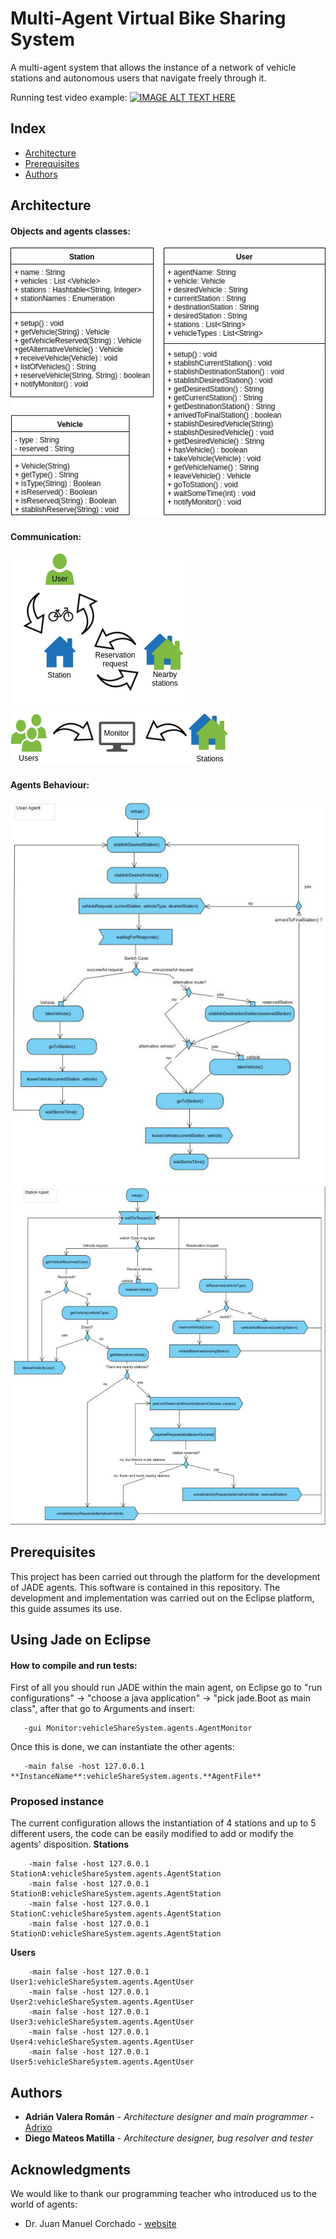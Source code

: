 # Multi-Agent Virtual Bike Sharing System

A multi-agent system that allows the instance of a network of vehicle stations and autonomous users that navigate freely through it.

Running test video example:
[![IMAGE ALT TEXT HERE](https://img.youtube.com/vi/zJhrfXbQmQU/0.jpg)](https://www.youtube.com/watch?v=zJhrfXbQmQU)

## Index

  - [Architecture](#Architecture)
  - [Prerequisites](#Prerequisites)
  - [Authors](#Authors)

## Architecture ##

#### Objects and agents classes:
![Alt text](doc/classDiagram.png?raw=true "ClassDiagram")

#### Communication:
![Alt text](doc/communicationUserStation.png?raw=true "Comunication between agents")
![Alt text](doc/communicationMonitor.png?raw=true "Comunication with monitor")

#### Agents Behaviour:
![Alt text](doc/userBehaviour.png?raw=true "User Behaviour")
![Alt text](doc/stationBehaviour.png?raw=true "Station Behaviour")

## Prerequisites ##
This project has been carried out through the platform for the development of JADE agents. This software is contained in this repository. The development and implementation was carried out on the Eclipse platform, this guide assumes its use.

## Using Jade on Eclipse ##

#### How to compile and run tests:

First of all you should run JADE within the main agent, on Eclipse go to "run configurations" -> "choose a java application" -> "pick jade.Boot as main class", after that go to Arguments and insert:
```
   -gui Monitor:vehicleShareSystem.agents.AgentMonitor 
```

Once this is done, we can instantiate the other agents: 
```
   -main false -host 127.0.0.1 **InstanceName**:vehicleShareSystem.agents.**AgentFile**
```

### Proposed instance
The current configuration allows the instantiation of 4 stations and up to 5 different users, the code can be easily modified to add or modify the agents' disposition.
**Stations**
```
    -main false -host 127.0.0.1 StationA:vehicleShareSystem.agents.AgentStation
    -main false -host 127.0.0.1 StationB:vehicleShareSystem.agents.AgentStation
    -main false -host 127.0.0.1 StationC:vehicleShareSystem.agents.AgentStation
    -main false -host 127.0.0.1 StationD:vehicleShareSystem.agents.AgentStation
```
**Users**
```
    -main false -host 127.0.0.1 User1:vehicleShareSystem.agents.AgentUser
    -main false -host 127.0.0.1 User2:vehicleShareSystem.agents.AgentUser
    -main false -host 127.0.0.1 User3:vehicleShareSystem.agents.AgentUser
    -main false -host 127.0.0.1 User4:vehicleShareSystem.agents.AgentUser
    -main false -host 127.0.0.1 User5:vehicleShareSystem.agents.AgentUser
```


## Authors ## 

* **Adrián Valera Román** - *Architecture designer and main programmer* - [Adrixo](https://github.com/adrixo)
* **Diego Mateos Matilla** - *Architecture designer, bug resolver and tester* 

## Acknowledgments

We would like to thank our programming teacher who introduced us to the world of agents:
* Dr. Juan Manuel Corchado - [website](https://corchado.net/)
